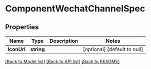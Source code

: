 # ComponentWechatChannelSpec

## Properties
Name | Type | Description | Notes
------------ | ------------- | ------------- | -------------
**IconUrl** | **string** |  | [optional] [default to null]

[[Back to Model list]](../README.md#documentation-for-models) [[Back to API list]](../README.md#documentation-for-api-endpoints) [[Back to README]](../README.md)


